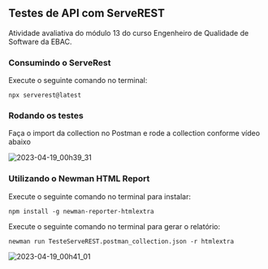 ## Testes de API com ServeREST

Atividade avaliativa do módulo 13 do curso Engenheiro de Qualidade de Software da EBAC. 

### Consumindo o ServeRest

Execute o seguinte comando no terminal:

`npx serverest@latest`

### Rodando os testes

Faça o import da collection no Postman e rode a collection conforme vídeo abaixo

![2023-04-19_00h39_31](https://user-images.githubusercontent.com/87156630/232961299-b1f2795e-1cf6-4033-93bf-f0e98a5ceece.gif)

### Utilizando o Newman HTML Report

Execute o seguinte comando no terminal para instalar:

`npm install -g newman-reporter-htmlextra`

Execute o seguinte comando no terminal para gerar o relatório:

`newman run TesteServeREST.postman_collection.json -r htmlextra`

![2023-04-19_00h41_01](https://user-images.githubusercontent.com/87156630/232961329-624ee82a-262e-4a36-9a7e-9a2442d73d3f.gif)
